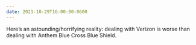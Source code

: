 ```yaml
---
date: 2021-10-29T16:00:00-0600
---
```


Here’s an astounding/horrifying reality: dealing with Verizon is worse than dealing with Anthem Blue Cross Blue Shield.